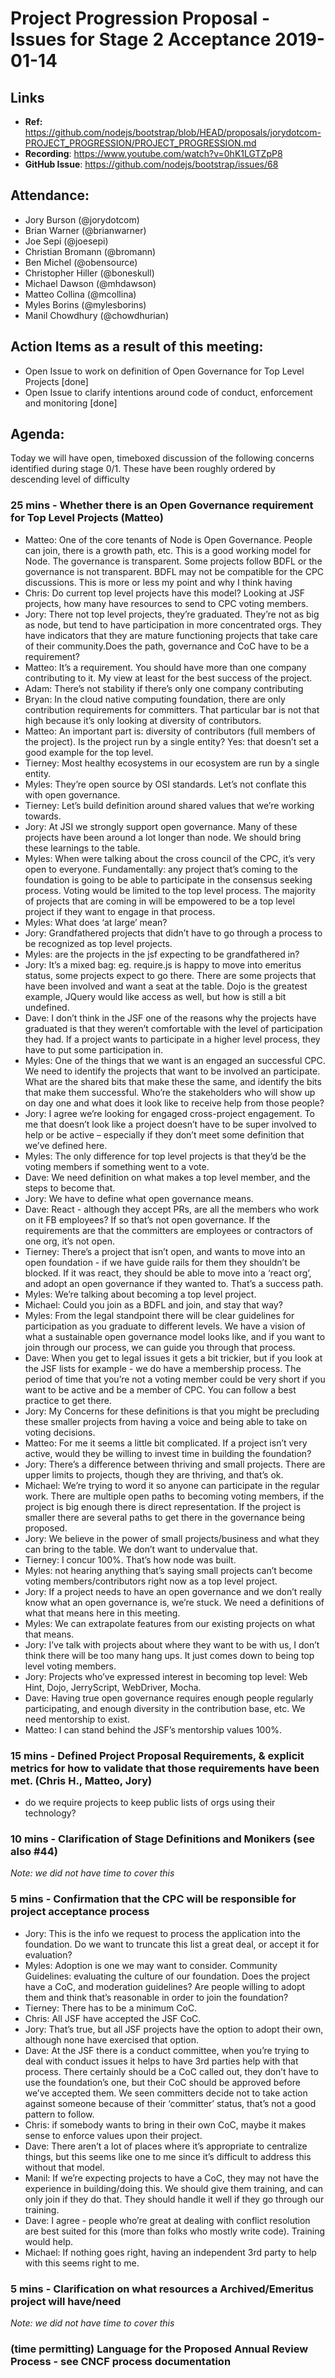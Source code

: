 # Project Progression Proposal - Issues for Stage 2 Acceptance 2019-01-14

## Links

* **Ref:** https://github.com/nodejs/bootstrap/blob/HEAD/proposals/jorydotcom-PROJECT_PROGRESSION/PROJECT_PROGRESSION.md
* **Recording**:  https://www.youtube.com/watch?v=0hK1LGTZpP8
* **GitHub Issue**: https://github.com/nodejs/bootstrap/issues/68

## Attendance:

- Jory Burson (@jorydotcom)
- Brian Warner (@brianwarner)
- Joe Sepi (@joesepi)
- Christian Bromann (@bromann)
- Ben Michel (@obensource)
- Christopher Hiller (@boneskull)
- Michael Dawson (@mhdawson)
- Matteo  Collina  (@mcollina)
- Myles Borins (@mylesborins)
- Manil Chowdhury (@chowdhurian)

## Action Items as a result of this meeting:

- Open Issue to work on definition of Open Governance for Top Level Projects [done]
- Open Issue to clarify intentions around code of conduct, enforcement and monitoring [done]

## Agenda:

Today we will have open, timeboxed discussion of the following concerns identified during stage 0/1. These have been roughly ordered by descending level of difficulty

### 25 mins - Whether there is an Open Governance requirement for Top Level Projects (Matteo)

* Matteo: One of the core tenants of Node is Open Governance. People can join, there is a growth path, etc. This is a good working model for Node. The governance is transparent. Some projects follow BDFL or the governance is not transparent. BDFL may not be compatible for the CPC discussions. This is more or less my point and why I think having 
* Chris: Do current top level projects have this model? Looking at JSF projects, how many have resources to send to CPC voting members.
* Jory: There not top level projects, they’re graduated. They’re not as big as node, but tend to have participation in more concentrated orgs. They have indicators that they are mature functioning projects that take care of their community.Does the path, governance and CoC have to be a requirement? 
* Matteo: It’s a requirement. You should have more than one company contributing to it. My view at least for the best success of the project.
* Adam: There’s not stability if there’s only one company contributing
* Bryan: In the cloud native computing foundation, there are only contribution requirements for committers. That particular bar is not that high because it’s only looking at diversity of contributors.
* Matteo: An important part is: diversity of contributors (full members of the project). Is the project run by a single entity? Yes: that doesn’t set a good example for the top level. 
* Tierney: Most healthy ecosystems in our ecosystem are run by a single entity.
* Myles: They’re open source by OSI standards. Let’s not conflate this with open governance.
* Tierney: Let’s build definition around shared values that we’re working towards.
* Jory: At JSI we strongly support open governance. Many of these projects have been around a lot longer than node. We should bring these learnings to the table.
* Myles: When were talking about the cross council of the CPC, it’s very open to everyone. Fundamentally: any project that’s coming to the foundation is going to be able to participate in the consensus seeking process. Voting would be limited to the top level process. The majority of projects that are coming in will be empowered to be a top level project if they want to engage in that process.
* Myles: What does ‘at large’ mean?
* Jory: Grandfathered projects that didn’t have to go through a process to be recognized as top level projects.
* Myles: are the projects in the jsf expecting to be grandfathered in?
* Jory: It’s a mixed bag: eg. require.js is happy to move into emeritus status, some projects expect to go there. There are some projects that have been involved and want a seat at the table. Dojo is the greatest example, JQuery would like access as well, but how is still a bit undefined.
* Dave: I don’t think in the JSF one of the reasons why the projects have graduated is that they weren’t comfortable with the level of participation they had. If a project wants to participate in a higher level process, they have to put some participation in. 
* Myles: One of the things that we want is an engaged an successful CPC. We need to identify the projects that want to be involved an participate. What are the shared bits that make these the same, and identify the bits that make them successful. Who’re the stakeholders who will show up on day one and what does it look like to receive help from those people?
* Jory: I agree we’re looking for engaged cross-project engagement. To me that doesn’t look like a project doesn’t have to be super involved to help or be active – especially if they don’t meet some definition that we’ve defined here.
* Myles: The only difference for top level projects is that they’d be the voting members if something went to a vote.
* Dave: We need definition on what makes a top level member, and the steps to become that.
* Jory: We have to define what open governance means.
* Dave: React - although they accept PRs, are all the members who work on it FB employees? If so that’s not open governance. If the requirements are that the committers are employees or contractors of one org, it’s not open.
* Tierney: There’s a project that isn’t open, and wants to move into an open foundation - if we have guide rails for them they shouldn’t be blocked. If it was react, they should be able to move into a ‘react org’, and adopt an open governance if they wanted to. That’s a success path.
* Myles: We’re talking about becoming a top level project.
* Michael: Could you join as a BDFL and join, and stay that way?
* Myles: From the legal standpoint there will be clear guidelines for participation as you graduate to different levels. We have a vision of what a sustainable open governance model looks like, and if you want to join through our process, we can guide you through that process.
* Dave: When you get to legal issues it gets a bit trickier, but if you look at the JSF lists for example - we do have a membership process. The period of time that you’re not a voting member could be very short if you want to be active and be a member of CPC. You can follow a best practice to get there.
* Jory: My Concerns for these definitions is that you might be precluding these smaller projects from having a voice and being able to take on voting decisions.
* Matteo: For me it seems a little bit complicated. If a project isn’t very active, would they be willing to invest time in building the foundation?
* Jory: There’s a difference between thriving and small projects. There are upper limits to projects, though they are thriving, and that’s ok.
* Michael: We’re trying to word it so anyone can participate in the regular work. There are multiple open paths to becoming voting members, if the project is big enough there is direct representation. If the project is smaller there are several paths to get there in the governance being proposed.
* Jory: We believe in the power of small projects/business and what they can bring to the table. We don’t want to undervalue that.
* Tierney: I concur 100%. That’s how node was built.
* Myles: not hearing anything that’s saying small projects can’t become voting members/contributors right now as a top level project.
* Jory: If a project needs to have an open governance and we don’t really know what an open governance is, we’re stuck. We need a definitions of what that means here in this meeting.
* Myles: We can extrapolate features from our existing projects on what that means.
* Jory: I’ve talk with projects about where they want to be with us, I don’t think there will be too many hang ups. It just comes down to being top level voting members.
* Jory: Projects who’ve expressed interest in becoming top level: Web Hint, Dojo, JerryScript, WebDriver, Mocha.
* Dave: Having true open governance requires enough people regularly participating, and enough diversity in the contribution base, etc. We need mentorship to exist.
* Matteo: I can stand behind the JSF’s mentorship values 100%.

### 15 mins - Defined Project Proposal Requirements, & explicit metrics for how to validate that those requirements have been met. (Chris H., Matteo, Jory)

- do we require projects to keep public lists of orgs using their technology?


### 10 mins - Clarification of Stage Definitions and Monikers (see also #44)

*Note: we did not have time to cover this*

### 5 mins - Confirmation that the CPC will be responsible for project acceptance process

* Jory: This is the info we request to process the application into the foundation. Do we want to truncate this list a great deal, or accept it for evaluation?
* Myles: Adoption is one we may want to consider. Community Guidelines: evaluating the culture of our foundation. Does the project have a CoC, and moderation guidelines? Are people willing to adopt them and think that’s reasonable in order to join the foundation?
* Tierney: There has to be a minimum CoC.
* Chris: All JSF have accepted the JSF CoC.
* Jory: That’s true, but all JSF projects have the option to adopt their own, although none have exercised that option.
* Dave: At the JSF there is a conduct committee, when you’re trying to deal with conduct issues it helps to have 3rd parties help with that process. There certainly should be a CoC called out, they don’t have to use the foundation’s one, but their CoC should be approved before we’ve accepted them. We seen committers decide not to take action against someone because of their ‘committer’ status, that’s not a good pattern to follow.
* Chris: if somebody wants to bring in their own CoC, maybe it makes sense to enforce values upon their project.
* Dave: There aren’t a lot of places where it’s appropriate to centralize things, but this seems like one to me since it’s difficult to address this without that model.
* Manil: If we’re expecting projects to have a CoC, they may not have the experience in building/doing this. We should give them training, and can only join if they do that. They should handle it well if they go through our training.
* Dave: I agree - people who’re great at dealing with conflict resolution are best suited for this (more than folks who mostly write code). Training would help.
* Michael: If nothing goes right, having an independent 3rd party to help with this seems right to me.

### 5 mins - Clarification on what resources a Archived/Emeritus project will have/need

*Note: we did not have time to cover this*

### (time permitting) Language for the Proposed Annual Review Process - see CNCF process documentation 


